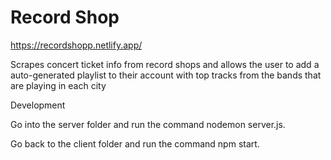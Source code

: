 # Record Shop

https://recordshopp.netlify.app/

Scrapes concert ticket info from record shops and allows the user to add a auto-generated playlist to their account with top tracks from the bands that are playing in each city



Development

Go into the server folder and run the command nodemon server.js.

Go back to the client folder and run the command npm start.
